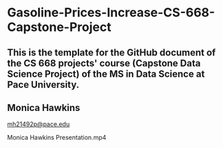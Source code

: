 # Gasoline-Prices-Increase-CS-668-Capstone-Project

## This is the template for the GitHub document of the CS 668 projects' course (Capstone Data Science Project) of the MS in Data Science at Pace University.

## Monica Hawkins

mh21492p@pace.edu

Monica Hawkins Presentation.mp4


